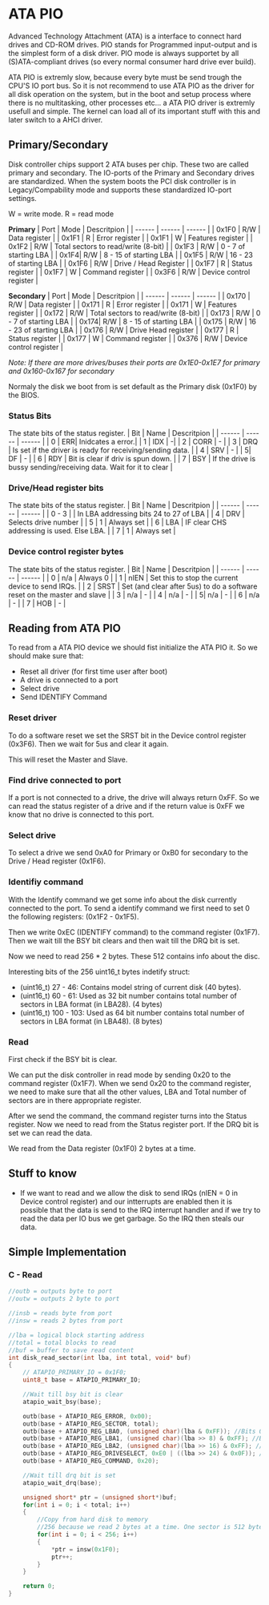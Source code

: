 # ATA PIO
Advanced Technology Attachment (ATA) is a interface to connect hard drives and CD-ROM drives. 
PIO stands for Programmed input-output and is the simplest form of a disk driver. PIO mode is always supportet by all (S)ATA-compliant drives (so every normal consumer hard drive ever build).

ATA PIO is extremly slow, because every byte must be send trough the CPU'S IO port bus. So it is not recommend to use ATA PIO as the driver for all disk operation on the system, but in the boot and setup process where there is no multitasking, other processes etc... a ATA PIO driver is extremly usefull and simple. The kernel can load all of its important stuff with this and later switch to a AHCI driver.


## Primary/Secondary
Disk controller chips support 2 ATA buses per chip. These two are called primary and secondary. 
The IO-ports of the Primary and Secondary drives are standardized. When the system boots the PCI disk controller is in Legacy/Compability mode and supports these standardized IO-port settings.

W = write mode. R = read mode

**Primary**
| Port  | Mode | Descritpion |
| ------ | ------ | ------ |
| 0x1F0 | R/W | Data register |
| 0x1F1 | R | Error register |
| 0x1F1 | W | Features register |
| 0x1F2 | R/W | Total sectors to read/write (8-bit) |
| 0x1F3 | R/W | 0 - 7 of starting LBA |
| 0x1F4| R/W | 8 - 15 of starting LBA  |
| 0x1F5 | R/W | 16 - 23 of starting LBA  |
| 0x1F6 | R/W | Drive / Head Register | 
| 0x1F7 | R | Status register | 
| 0x1F7 | W | Command register | 
| 0x3F6 | R/W | Device control register | 

**Secondary**
| Port  | Mode | Descritpion |
| ------ | ------ | ------ |
| 0x170 | R/W | Data register |
| 0x171 | R | Error register |
| 0x171 | W | Features register |
| 0x172 | R/W | Total sectors to read/write (8-bit) |
| 0x173 | R/W | 0 - 7 of starting LBA |
| 0x174| R/W | 8 - 15 of starting LBA  |
| 0x175 | R/W | 16 - 23 of starting LBA  |
| 0x176 | R/W | Drive Head register  | 
| 0x177 | R | Status register | 
| 0x177 | W | Command register | 
| 0x376 | R/W | Device control register | 

*Note: If there are more drives/buses their ports are 0x1E0-0x1E7 for primary and  0x160-0x167 for secondary*

Normaly the disk we boot from is set default as the Primary disk (0x1F0) by the BIOS.


### Status Bits
The state bits of the status register.
| Bit  | Name | Descritpion |
| ------ | ------ | ------ |
| 0 | ERR| Inidcates a error.|
| 1 | IDX | -|
| 2 | CORR | - |
| 3 | DRQ | Is set if the driver is ready for receiving/sending data. |
| 4 | SRV | - |
| 5| DF | - |
| 6 | RDY | Bit is clear if driv is spun down.  |
| 7 | BSY | If the drive is bussy sending/receiving data. Wait for it to clear | 


### Drive/Head register bits
The state bits of the status register.
| Bit  | Name | Descritpion |
| ------ | ------ | ------ |
| 0 - 3 | | In LBA addressing bits 24 to 27 of LBA |
| 4 | DRV | Selects drive number |
| 5 | 1 | Always set |
| 6 | LBA | IF clear CHS addressing is used. Else LBA. |
| 7 | 1 | Always set |



### Device control register bytes
The state bits of the status register.
| Bit  | Name | Descritpion |
| ------ | ------ | ------ |
| 0 | n/a | Always 0 |
| 1 | nIEN | Set this to stop the current device to send IRQs. |
| 2 | SRST | Set (and clear after 5us) to do a software reset on the master and slave |
| 3 | n/a | - |
| 4 | n/a | - |
| 5| n/a | - |
| 6 | n/a | - |
| 7 | HOB | - | 


## Reading from ATA PIO
To read from a ATA PIO device we should fist initialize the ATA PIO it. 
So we should make sure that:
- Reset all driver (for first time user after boot)
- A drive is connected to a port
- Select drive
- Send IDENTIFY Command


### Reset driver
To do a software reset we set the SRST bit in the Device control register (0x3F6). Then we wait for 5us and clear it again.


This will reset the Master and Slave.

### Find drive connected to port
If a port is not connected to a drive, the drive will always return 0xFF. So we can read the status register of a drive and if the return value is 0xFF we know that no drive is connected to this port.

### Select drive
To select a drive we send 0xA0 for Primary or 0xB0 for secondary to the Drive / Head register (0x1F6).

### Identifiy command
With the Identify command we get some info about the disk currently connected to the port. To send a identify command we first need to set 0 the following registers: (0x1F2 - 0x1F5). 


Then we write 0xEC (IDENTIFY command) to the command register (0x1F7). Then we wait till the BSY bit clears and then wait till the DRQ bit is set. 

Now we need to read 256 * 2 bytes. These 512 contains info about the disc.


Interesting bits of the 256 uint16_t bytes indetify struct:
- (uint16_t) 27 - 46: Contains model string of current disk (40 bytes).
- (uint16_t) 60 - 61: Used as 32 bit number contains total number of sectors in LBA format (in LBA28). (4 bytes)
- (uint16_t) 100 - 103: Used as 64 bit number contains total number of sectors in LBA format (in LBA48). (8 bytes)

### Read 
First check if the BSY bit is clear.


We can put the disk controller in read mode by sending 0x20 to the command register (0x1F7). When we send 0x20 to the command register, we need to make sure that all the other values, LBA and Total number of sectors are in there appropriate register.


After we send the command, the command register turns into the Status register. Now we need to read from the Status register port. If the DRQ bit is set we can read the data.


We read from the Data register (0x1F0) 2 bytes at a time.


## Stuff to know
- If we want to read and we allow the disk to send IRQs (nIEN = 0 in Device control register) and our intterrupts are enabled then it is possible that the data is send to the IRQ interrupt handler and if we try to read the data per IO bus we get garbage. So the IRQ then steals our data.

## Simple Implementation

### C - Read
``` c
//outb = outputs byte to port
//outw = outputs 2 byte to port

//insb = reads byte from port
//insw = reads 2 bytes from port

//lba = logical block starting address
//total = total blocks to read
//buf = buffer to save read content
int disk_read_sector(int lba, int total, void* buf)
{
    // ATAPIO_PRIMARY_IO = 0x1F0; 
    uint8_t base = ATAPIO_PRIMARY_IO;

    //Wait till bsy bit is clear
    atapio_wait_bsy(base);

    outb(base + ATAPIO_REG_ERROR, 0x00);
    outb(base + ATAPIO_REG_SECTOR, total);
    outb(base + ATAPIO_REG_LBA0, (unsigned char)(lba & 0xFF)); //Bits 0 - 7 from address
    outb(base + ATAPIO_REG_LBA1, (unsigned char)(lba >> 8) & 0xFF); //Bits 8 - 15 from address
    outb(base + ATAPIO_REG_LBA2, (unsigned char)(lba >> 16) & 0xFF); //Bits 16- 23 from address
    outb(base + ATAPIO_REG_DRIVESELECT, 0xE0 | ((lba >> 24) & 0x0F)); //Bits 24- 27 from address, bits 28 - 31 are set to 1110
    outb(base + ATAPIO_REG_COMMAND, 0x20);

    //Wait till drq bit is set
    atapio_wait_drq(base);

    unsigned short* ptr = (unsigned short*)buf;
    for(int i = 0; i < total; i++)
    {
        //Copy from hard disk to memory
        //256 because we read 2 bytes at a time. One sector is 512 bytes so (256*2 = 512)
        for(int i = 0; i < 256; i++)
        {
            *ptr = insw(0x1F0);
            ptr++;
        }
    }

    return 0;
}
```